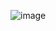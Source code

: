 ![image](https://user-images.githubusercontent.com/99810114/200737576-4268c1bb-fd01-4a80-a69f-a47d8a3a63a2.png)
